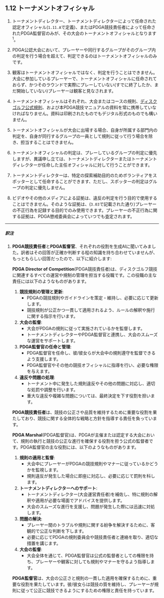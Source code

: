 ## 1.12 トーナメントオフィシャル

1. トーナメントディレクター、トーナメントディレクターによって任命された認定オフィシャル(`1.11.A`で定義)、またはPDGA競技責任者によって任命されたPDGA監督官のみが、その大会のトーナメントオフィシャルとなります<sup>1</sup>。

1. PDGA公認大会において、プレーヤーや同行するグループがそのグループ内の判定を行う場合を超えて、判定できるのはトーナメントオフィシャルのみです。

1. 観客はトーナメントオフィシャルではなく、判定を行うことはできません。大会に参加しているプレーヤーで、トーナメントオフィシャルに任命されておらず、かつそのラウンドで実際にプレーしていない(すでに終了したか、まだ開始していない)プレーヤーは観客と見なされます。

1. トーナメントオフィシャルはそれぞれ、大会またはコースの規則、[ディスクゴルフ公式規則]()、および本PDGA競技マニュアルの資料を常に携帯していなければなりません。資料は印刷されたものでもデジタル形式のものでも構いません。

1. トーナメントオフィシャルが大会に出場する場合、自身が所属する部門内の判定を、自身が同行するグループの一員として規則に従って行う場合を除き、担当することはできません。

1. トーナメントオフィシャルの判定は、プレーしているグループの判定に優先しますが、異議申し立ては、トーナメントディレクターまたはトーナメントディレクターが任命した主任オフィシャルに対して行うことができます。

1. トーナメントディレクターは、特定の探索補助目的のためボランティアをスポッターとして任命することができます、ただし、スポッターの判定はグループの判定に優先しません。

1. ビデオやその他のメディアによる証拠は、違反の判定を行う目的で使用することはできません。そのような証拠は、(`3.03`で記載された通り)プレーヤーの不正行為を記録する目的でのみ使用できます。プレーヤーの不正行為に関する証拠は、PDGA懲戒委員会によっていつでも査定されます。

___

##### 訳注

1. **PDGA競技責任者**と**PDGA監督官**、それぞれの役割を生成AIに聞いてみました。訳者はその回答が正確か判断する程の知識を持ち合わせていませんが、もっともらしい回答だったので、以下に紹介します:

    **PDGA Director of Competition**(PDGA競技責任者)は、ディスクゴルフ競技に関連するすべての運営や規制の管理を担当する役職です。この役職の主な責任には以下のようなものがあります。

    1. **競技規則の管理と更新**:
        - PDGAの競技規則やガイドラインを策定・維持し、必要に応じて更新します。
        - 競技規則が公正かつ一貫して適用されるよう、ルールの解釈や施行に関する指示を行います。
    2. **大会の監督**:
        - 大会がPDGAの規則に従って実施されているかを監督します。
        - トーナメントディレクターやPDGA監督官と連携し、大会のスムーズな運営をサポートします。
    3. **PDGA監督官の任命と管理**:
        - PDGA監督官を任命し、彼/彼女らが大会中の規則遵守を監督できるよう支援します。
        - PDGA監督官やその他の競技オフィシャルに指導を行い、必要な権限を与えます。
    4. **違反や問題の処理**:
        - トーナメント中に発生した規則違反やその他の問題に対応し、適切な処罰や調整を行います。
        - 重大な違反や複雑な問題については、最終決定を下す役割を担います。

    **PDGA競技責任者**は、競技の公正さや品質を維持するために重要な役割を果たしており、競技に関する全体的な戦略と方針を指導する責任を負っています。

    **PDGA Marshal**(PDGA監督官)は、PDGAが主催または認定する大会において、規則の執行と競技の公正な進行を確保する役割を担う公式の監督者です。PDGA監督官の主な役割には、以下のようなものがあります。
    1. **規則の適用と監督**:
        - 大会中にプレーヤーがPDGAの競技規則やマナーに従っているかどうかを監視します。
        - 規則違反が発生した場合に即座に対応し、必要に応じて罰則を科します。
    2. **トーナメントディレクターへのサポート**:
        - トーナメントディレクター(大会運営責任者)を補佐し、特に規則の解釈や適用が必要な場面でアドバイスを提供します。
        - 大会のスムーズな進行を支援し、問題が発生した際には迅速に対処します。
    3. **問題の解決**:
        - プレーヤー間のトラブルや規則に関する紛争を解決するために、客観的で公正な判断を下します。
        - 必要に応じてPDGAの規則委員会や競技責任者と連絡を取り、適切な措置を講じます。
    4. **大会の監督**:
        - 大会全体を通じて、PDGA監督官は公式の監督者としての権限を持ち、プレーヤーや観客に対しても規則やマナーを守るよう指導します。

    **PDGA監督官**は、大会の公正さと規則の一貫した適用を確保するために、重要な役割を果たしています。彼/彼女らは競技の質を維持し、プレーヤーが規則に従って公正に競技できるようにするための権限と責任を持っています。
